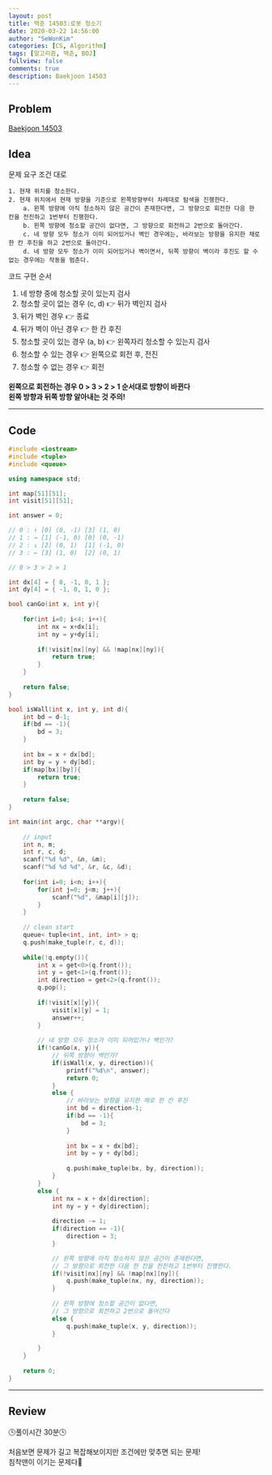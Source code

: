 ```yaml
---
layout: post
title: 백준 14503:로봇 청소기
date: 2020-03-22 14:56:00
author: "SeWonKim"
categories: [CS, Algorithm]
tags: [알고리즘, 백준, BOJ]
fullview: false
comments: true
description: Baekjoon 14503
---
```


## Problem

[Baekjoon 14503](https://www.acmicpc.net/problem/14503) 




## Idea

문제 요구 조건 대로

```
1. 현재 위치를 청소한다.
2. 현재 위치에서 현재 방향을 기준으로 왼쪽방향부터 차례대로 탐색을 진행한다.
    a. 왼쪽 방향에 아직 청소하지 않은 공간이 존재한다면, 그 방향으로 회전한 다음 한 칸을 전진하고 1번부터 진행한다.
    b. 왼쪽 방향에 청소할 공간이 없다면, 그 방향으로 회전하고 2번으로 돌아간다.
    c. 네 방향 모두 청소가 이미 되어있거나 벽인 경우에는, 바라보는 방향을 유지한 채로 한 칸 후진을 하고 2번으로 돌아간다.
    d. 네 방향 모두 청소가 이미 되어있거나 벽이면서, 뒤쪽 방향이 벽이라 후진도 할 수 없는 경우에는 작동을 멈춘다.
```

코드 구현 순서

1. 네 방향 중에 청소할 곳이 있는지 검사
2. 청소할 곳이 없는 경우 (c, d) 👉 뒤가 벽인지 검사
3. 뒤가 벽인 경우 👉 종료
4. 뒤가 벽이 아닌 경우 👉 한 칸 후진
5. 청소할 곳이 있는 경우 (a, b) 👉 왼쪽자리 청소할 수 있는지 검사
6. 청소할 수 있는 경우 👉 왼쪽으로 회전 후, 전진
7. 청소할 수 없는 경우 👉 회전

**왼쪽으로 회전하는 경우 0 > 3 > 2 > 1 순서대로 방향이 바뀐다**       
**왼쪽 방향과 뒤쪽 방향 알아내는 것 주의!**

---

## Code
```cpp
#include <iostream>
#include <tuple>
#include <queue> 

using namespace std;

int map[51][51];
int visit[51][51];

int answer = 0;

// 0 : ↑ [0] (0, -1) [3] (1, 0)
// 1 : → [1] (-1, 0) [0] (0, -1)
// 2 : ↓ [2] (0, 1)  [1] (-1, 0)
// 3 : ← [3] (1, 0)  [2] (0, 1)

// 0 > 3 > 2 > 1

int dx[4] = { 0, -1, 0, 1 };
int dy[4] = { -1, 0, 1, 0 };

bool canGo(int x, int y){
	
	for(int i=0; i<4; i++){
		int nx = x+dx[i];
		int ny = y+dy[i];
		
		if(!visit[nx][ny] && !map[nx][ny]){
			return true;
		}
	}
	
	return false;
}

bool isWall(int x, int y, int d){
	int bd = d-1;
	if(bd == -1){
		bd = 3;
	}
	
	int bx = x + dx[bd];
	int by = y + dy[bd];
	if(map[bx][by]){
		return true;
	}
	
	return false;
}

int main(int argc, char **argv){
	
	// input
	int n, m;
	int r, c, d;
	scanf("%d %d", &n, &m);
	scanf("%d %d %d", &r, &c, &d);
	
	for(int i=0; i<n; i++){
		for(int j=0; j<m; j++){
			scanf("%d", &map[i][j]);
		}
	}
	
	// clean start
	queue< tuple<int, int, int> > q;
	q.push(make_tuple(r, c, d));
	
	while(!q.empty()){
		int x = get<0>(q.front());
		int y = get<1>(q.front());
		int direction = get<2>(q.front());
		q.pop();
		
		if(!visit[x][y]){
			visit[x][y] = 1;
			answer++;
		}
		
		// 네 방향 모두 청소가 이미 되어있거나 벽인가? 
		if(!canGo(x, y)){
			// 뒤쪽 방향이 벽인가?
			if(isWall(x, y, direction)){
				printf("%d\n", answer);
				return 0;
			} 
			else {
				// 바라보는 방향을 유지한 채로 한 칸 후진
				int bd = direction-1;
				if(bd == -1){
					bd = 3;
				}
				
				int bx = x + dx[bd];
				int by = y + dy[bd];
	
				q.push(make_tuple(bx, by, direction));
			}
		} 
		else {
			int nx = x + dx[direction];
			int ny = y + dy[direction];
			
			direction -= 1;
			if(direction == -1){
				direction = 3;
			}

			// 왼쪽 방향에 아직 청소하지 않은 공간이 존재한다면, 
			// 그 방향으로 회전한 다음 한 칸을 전진하고 1번부터 진행한다.
			if(!visit[nx][ny] && !map[nx][ny]){
				q.push(make_tuple(nx, ny, direction));
			}
			
			// 왼쪽 방향에 청소할 공간이 없다면, 
			// 그 방향으로 회전하고 2번으로 돌아간다
			else {
				q.push(make_tuple(x, y, direction));
			}

		} 
	}
	
	return 0;
}
```
---

## Review

🕒풀이시간 30분🕒 

처음보면 문제가 길고 복잡해보이지만 조건에만 맞추면 되는 문제!     
침착맨이 이기는 문제다👼

